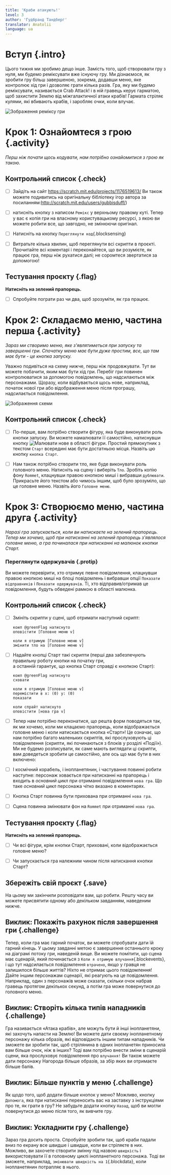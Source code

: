 ```yaml
---
title: 'Краби атакують!'
level: 3
author: 'Гудбранд Тандберг'
translator: Anatolii
language: ua
---
```



# Вступ {.intro}

Цього тижня ми зробимо дещо інше. Замість того, щоб створювати гру з нуля, ми будемо реміксувати вже існуючу гру. 
Ми дізнаємося, як зробити гру більш завершеною, зокрема, додавши меню, яке контролює хід гри і дозволяє грати кілька разів. 
Гра, яку ми будемо реміксувати, називається Crab Attack! і в ній гравець керує гарматою, 
щоб захистити Землю від міжгалактичної атаки крабів! Гармата стріляє кулями, які вбивають крабів, і заробляє очки, коли влучає.

![Зображення реміксу гри](krabbeangrep_remiks.png)


# Крок 1: Ознайомтеся з грою {.activity}

*Перш ніж почати щось кодувати, нам потрібно ознайомитися з грою як такою.*

## Контрольний список {.check}

- [ ] Зайдіть на сайт <https://scratch.mit.edu/projects/1176519613/> 
Ви також можете подивитись на оригінальну бібліотеку ігор автора за посиланням:<http://scratch.mit.edu/users/gubbisduff/>)

- [ ] натисніть кнопку з написом `Ремікс` у верхньому правому куті. 
Тепер у вас є копія гри на власному користувацькому ресурсі, з якою ви можете робити все, що завгодно, не змінюючи оригінал. 

- [ ] Натисніть на кнопку `Переглянути код`{.blocksensing}

- [ ] Витратьте кілька хвилин, щоб переглянути всі скрипти в проєкті. Прочитайте всі коментарі і переконайтеся, 
  що ви розумієте, як працює гра, перш ніж рухатися далі; не соромтеся звертатися за допомогою!

## Тестування проєкту {.flag}

__Натисніть на зелений прапорець.__

- [ ] Спробуйте пограти раз чи два, щоб зрозуміти, як гра працює.


# Крок 2: Складаємо меню, частина перша {.activity}

*Зараз ми створимо меню, яке з'являтиметься при запуску та завершенні гри.
 Спочатку меню має бути дуже простим, все, що там має бути - це кнопка запуску.*

Уважно подивіться на схему нижче, перш ніж продовжувати. Тут ви можете побачити, яким має бути хід гри.
Перебіг гри повинен контролюватися за допомогою повідомлень, що надсилаються між персонажами. 
Щоразу, коли відбувається щось нове, наприклад, початок нової гри або відображення меню після програшу,
надсилається повідомлення.

![Зображення схеми](spillflyt_ua.png)

## Контрольний список {.check}

- [ ] По-перше, вам потрібно створити фігуру, яка буде виконувати роль кнопки запуску. 
  Ви можете намалювати її самостійно, натиснувши кнопку ![Малювати нове](../bilder/tegn-ny.png) в області фігури. 
  Простий прямокутник з текстом `Старт` всередині має бути достатньою місця. Назвіть цю кнопку `кнопка Старт`.

- [ ] Нам також потрібно створити тло, яке буде виконувати роль головного меню. Натисніть на сцену і виберіть `Тло`.
 Зробіть копію фону `Rommet`, клацнувши правою кнопкою миші і вибравши `дублювати`. 
Прикрасьте його текстом або чимось іншим, щоб було зрозуміло, що це головне меню. Назвіть його `Головне меню`.

# Крок 3: Створюємо меню, частина друга {.activity}

*Наразі гра запускається, коли ви натискаєте на зелений прапорець. 
Тепер ми хочемо, щоб при натисканні на зелений прапорець з'являлося головне меню,
 а гра починалася при натисканні на малюнок кнопки Старт.*

### Переглянути одержувачів {.protip}

Ви можете перевірити, хто отримує певне повідомлення, клацнувши правою кнопкою миші на блоці повідомлень і вибравши опції `Показати відправників` 
і `Показати одержувачів`. Ті, хто відправив/отримав це повідомлення, будуть обведені рамкою в області малюнка.

## Контрольний список {.check}

- [ ] Змініть скрипти у сцені, щоб отримати наступний скрипт:

  ```blocks
  коил @greenFlag натиснуто
  оповістити [Головне меню v]

  коли я отримую [Головне меню v]
  змінити тло на [Головне меню v]
  ```

- [ ] Надайте кнопці Старт такі скрипти (перші два забезпечують правильну роботу кнопки на початку гри,  
  а останній гарантує, що кнопка Старт справді є кнопкою Старт):

  ```blocks
  коил @greenFlag натиснуто
  сховати
  
  коли я отримую [Головне меню v]
  перемістити в x: (0) y: (0)
  показати

  коли спрайт натиснуто
  оповістити [нова гра v]
  ```

- [ ] Тепер нам потрібно переконатися, що решта форм поводяться так, як ми хочемо,
   коли ми клацаємо прапорець, коли відображається головне меню і коли натискається кнопка «Старт»! 
   Це означає, що нам потрібно багато маленьких скриптів, які прослуховують ці повідомлення 
   (скрипти, які починаються з блоків у розділі «Події»). Ми не будемо розписувати, як саме мають виглядати ці скрипти, 
   вам доведеться зробити це самостійно, але ось що має бути в них включено:


- [ ] І космічний корабель, і інопланетянин, і частування повинні робити наступне: 
  персонаж ховається при натисканні на прапорець і входить в *основний цикл* при отриманні повідомлення `нова гра`. 
  Що таке *основний цикл* персонажа чітко вказано в коментарях.

- [ ] Кнопка Старт повинна бути прихована при отриманні `нова гра`.

- [ ] Сцена повинна змінювати фон на `Rommet` при отриманні `нова гра`.

## Тестування проєкту {.flag}

__Натисніть на зелений прапорець.__

- [ ] Чи всі фігури, крім кнопки Старт, приховані, коли відображається головне меню?

- [ ] Чи запускається гра належним чином після натискання кнопки Старт?

## Збережіть свій проєкт {.save}

На цьому ми закінчили розповідати вам, що робити.
Решту часу ви можете присвятити одному або декільком завданням, наведеним нижче.

## Виклик: Покажіть рахунок після завершення гри {.challenge}

 Тепер, коли гра має гарний початок, ви можете спробувати дати їй гарний кінець. 
 У цьому завданні метою є завершення останнього кроку на діаграмі потоку гри, наведеній вище. 
 Ви можете помітити, що сцена має сценарій, який починається з `Коли я отримую влучання`{.blockevents},
 і що тут надсилається повідомлення `втрачено`, якщо у гравця не залишилося більше життів? 
 Ніхто не отримає цього повідомлення! Дайте іншим персонажам сценарії, які реагують на це повідомлення. 
 Наприклад, один з персонажів може сказати, скільки очок набрав гравець протягом декількох секунд,
 а потім гра може повернутися до головного меню.

## Виклик: Створіть кілька типів нападників {.challenge}

Гра називається «Атака крабів», але можуть бути й інші інопланетяни, які захочуть напасти на Землю!
Ви можете дати своєму інопланетному персонажу кілька образів, які відповідають іншим типам нападників. 
Чи зможете ви зробити так, щоб стрілянина в одних інопланетян приносила вам більше очок, ніж в інших?
Тоді вам потрібно внести зміни в сценарій сцени, яка прослуховує повідомлення про `влучання!` 
Ви також можете дати персонажу Нагорода більше образів, за збір яких ви отримаєте більше балів.

## Виклик: Більше пунктів у меню {.challenge}

Як щодо того, щоб додати більше кнопок у меню? Можливо, 
кнопку `Допомога`, яка при натисканні переносить вас на заставку з інструкціями про те, 
як грати в гру? Не забудьте додати кнопку `Назад`, 
щоб ви могли повернутися до меню після того, як вивчите гру.

## Виклик: Ускладнити гру {.challenge}

Зараз гра досить проста. Спробуйте зробити так, щоб краби падали вниз по екрану все швидше і швидше,
коли ви стріляєте в них. Можливо, ви захочете створити змінну під назвою `швидкість` і використовувати
її в головному циклі інопланетного персонажа. Тоді ви зможете, наприклад, `змінювати швидкість на 1`{.blockdata},
коли інопланетянин потрапляє в нього.


